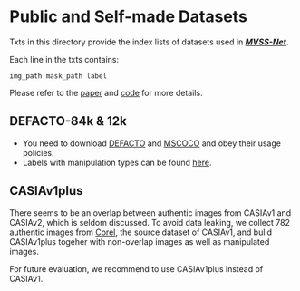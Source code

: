 # Public and Self-made Datasets
Txts in this directory provide the index lists of datasets used in [***MVSS-Net***](https://github.com/dong03/MVSS-Net). 

Each line in the txts contains:
```angular2html
img_path mask_path label
```
Please refer to the [paper](https://arxiv.org/abs/2104.06832) and [code](https://github.com/dong03/MVSS-Net) for more details.
## DEFACTO-84k & 12k
+ You need to download [DEFACTO](https://defactodataset.github.io/) and [MSCOCO](https://cocodataset.org/) and obey their usage policies.
+ Labels with manipulation types can be found [here](https://github.com/dong03/DEFACTO-84k-12k).

## CASIAv1plus 
There seems to be an overlap between authentic images from CASIAv1 and CASIAv2, which is seldom discussed. To avoid data leaking, we collect 782 authentic images from [Corel](https:/sites.google.com/site/dctresearch/Home/content-based-image-retrieval), the source dataset of CASIAv1, and bulid CASIAv1plus togeher with non-overlap images as well as manipulated images.

For future evaluation, we recommend to use CASIAv1plus instead of CASIAv1. 

